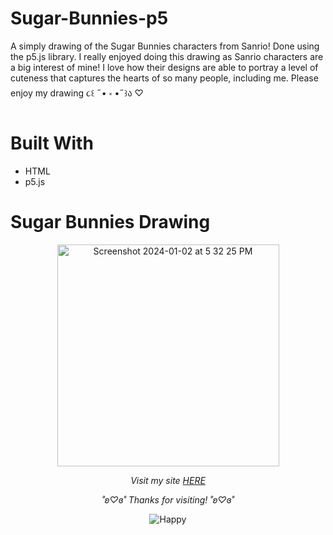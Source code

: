 # Sugar-Bunnies-p5
A simply drawing of the Sugar Bunnies characters from Sanrio! Done using the p5.js library. I really enjoyed doing this drawing as Sanrio characters are a big interest of mine! I love how their designs are able to portray a level of cuteness that captures the hearts of so many people, including me. Please enjoy my drawing ૮꒰ ˶• ༝ •˶꒱ა ♡

# Built With
- HTML
- p5.js
  
# Sugar Bunnies Drawing
<p align="center">
  <img width="355" alt="Screenshot 2024-01-02 at 5 32 25 PM" src="https://github.com/saharbueno/Sugar-Bunnies-p5/assets/69322388/6e73016e-4b7e-4097-a017-b916de7e1d96">
</p>

<p align="center">
  <i>Visit my site <a href="https://i6.cims.nyu.edu/~sb8249/interactive/assignment01/index.html">HERE</a></i>
</p>

<p align="center">
  <i>˚ʚ♡ɞ˚ Thanks for visiting! ˚ʚ♡ɞ˚</i>
</p>

<p align="center">
  <img src="https://64.media.tumblr.com/af92d08e4b1d6b1299f07bb56cbcdabc/tumblr_nahffyXzlB1tgtx3jo1_1280.gifv" alt="Happy">
</p>

